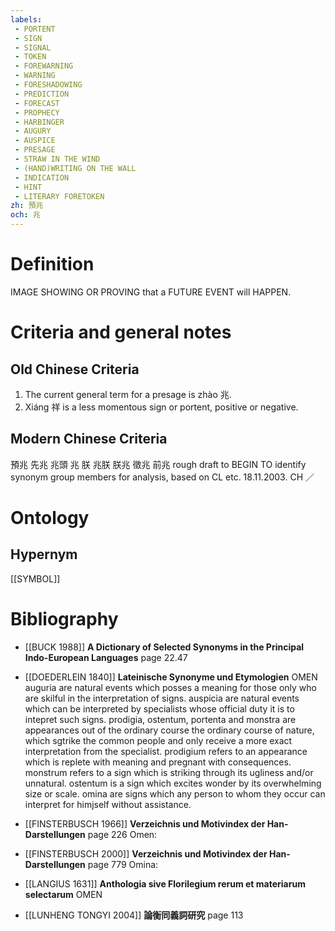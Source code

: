 ```yaml
---
labels: 
 - PORTENT
 - SIGN
 - SIGNAL
 - TOKEN
 - FOREWARNING
 - WARNING
 - FORESHADOWING
 - PREDICTION
 - FORECAST
 - PROPHECY
 - HARBINGER
 - AUGURY
 - AUSPICE
 - PRESAGE
 - STRAW IN THE WIND
 - (HAND)WRITING ON THE WALL
 - INDICATION
 - HINT
 - LITERARY FORETOKEN
zh: 預兆
och: 兆
---
```


# Definition
IMAGE SHOWING OR PROVING that a FUTURE EVENT will HAPPEN.
# Criteria and general notes
## Old Chinese Criteria
1. The current general term for a presage is zhào 兆.
2. Xiáng 祥 is a less momentous sign or portent, positive or negative.
## Modern Chinese Criteria
預兆
先兆
兆頭
兆
朕
兆朕
朕兆
徵兆
前兆
rough draft to BEGIN TO identify synonym group members for analysis, based on CL etc. 18.11.2003. CH ／
# Ontology

## Hypernym
[[SYMBOL]]
# Bibliography
- [[BUCK 1988]]
**A Dictionary of Selected Synonyms in the Principal Indo-European Languages** page 22.47

- [[DOEDERLEIN 1840]]
**Lateinische Synonyme und Etymologien** 
OMEN
auguria are natural events which posses a meaning for those only who are skilful in the interpretation of signs.
auspicia are natural events which can be interpreted by specialists whose official duty it is to intepret such signs.
prodigia, ostentum, portenta and monstra are appearances out of the ordinary course the ordinary course of nature, which sgtrike the common people and only receive a more exact interpretation from the specialist.
prodigium refers to an appearance which is replete with meaning and pregnant with consequences.
monstrum refers to a sign which is striking through its ugliness and/or unnatural.
ostentum is a sign which excites wonder by its overwhelming size or scale.
omina are signs which any person to whom they occur can interpret for himjself without assistance.
- [[FINSTERBUSCH 1966]]
**Verzeichnis und Motivindex der Han-Darstellungen** page 226
Omen:
- [[FINSTERBUSCH 2000]]
**Verzeichnis und Motivindex der Han-Darstellungen** page 779
Omina:
- [[LANGIUS 1631]]
**Anthologia sive Florilegium rerum et materiarum selectarum** 
OMEN
- [[LUNHENG TONGYI 2004]]
**論衡同義詞研究** page 113
